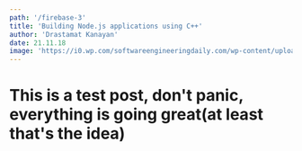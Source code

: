 ```yaml
---
path: '/firebase-3'
title: 'Building Node.js applications using C++'
author: 'Drastamat Kanayan'
date: 21.11.18
image: 'https://i0.wp.com/softwareengineeringdaily.com/wp-content/uploads/2018/11/gaysbyJS.jpg?fit=1200%2C1200&ssl=1'
---
```


# This is a test post, don't panic, everything is going great(at least that's the idea)
